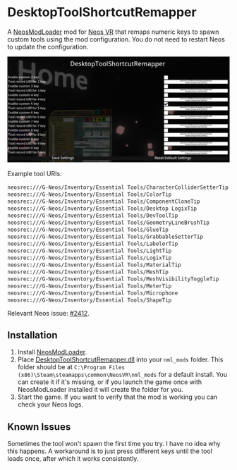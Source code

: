 # DesktopToolShortcutRemapper

A [NeosModLoader](https://github.com/zkxs/runtime-frooxengine-mods/ModLoader) mod for [Neos VR](https://neos.com/) that remaps numeric keys to spawn custom tools using the mod configuration. You do not need to restart Neos to update the configuration.

![configuration screenshot](docs/img/config.png)

Example tool URIs:

```
neosrec:///G-Neos/Inventory/Essential Tools/CharacterColliderSetterTip
neosrec:///G-Neos/Inventory/Essential Tools/ColorTip
neosrec:///G-Neos/Inventory/Essential Tools/ComponentCloneTip
neosrec:///G-Neos/Inventory/Essential Tools/Desktop LogixTip
neosrec:///G-Neos/Inventory/Essential Tools/DevToolTip
neosrec:///G-Neos/Inventory/Essential Tools/GeometryLineBrushTip
neosrec:///G-Neos/Inventory/Essential Tools/GlueTip
neosrec:///G-Neos/Inventory/Essential Tools/GrabbableSetterTip
neosrec:///G-Neos/Inventory/Essential Tools/LabelerTip
neosrec:///G-Neos/Inventory/Essential Tools/LightTip
neosrec:///G-Neos/Inventory/Essential Tools/LogixTip
neosrec:///G-Neos/Inventory/Essential Tools/MaterialTip
neosrec:///G-Neos/Inventory/Essential Tools/MeshTip
neosrec:///G-Neos/Inventory/Essential Tools/MeshVisibilityToggleTip
neosrec:///G-Neos/Inventory/Essential Tools/MeterTip
neosrec:///G-Neos/Inventory/Essential Tools/Microphone
neosrec:///G-Neos/Inventory/Essential Tools/ShapeTip
```

Relevant Neos issue: [#2412](https://github.com/Neos-Metaverse/NeosPublic/issues/2412).

## Installation
1. Install [NeosModLoader](https://github.com/zkxs/runtime-frooxengine-mods/ModLoader).
2. Place [DesktopToolShortcutRemapper.dll](https://github.com/zkxs/runtime-frooxengine-mods/DesktopToolShortcutRemapper/releases/latest/download/DesktopToolShortcutRemapper.dll) into your `nml_mods` folder. This folder should be at `C:\Program Files (x86)\Steam\steamapps\common\NeosVR\nml_mods` for a default install. You can create it if it's missing, or if you launch the game once with NeosModLoader installed it will create the folder for you.
3. Start the game. If you want to verify that the mod is working you can check your Neos logs.

## Known Issues

Sometimes the tool won't spawn the first time you try. I have no idea why this happens. A workaround is to just press different keys until the tool loads once, after which it works consistently.
